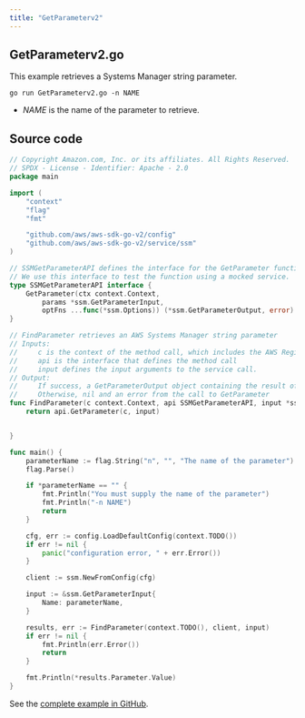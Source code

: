```yaml
---
title: "GetParameterv2"
---
```

## GetParameterv2.go

This example retrieves a Systems Manager string parameter.

`go run GetParameterv2.go -n NAME`

- _NAME_ is the name of the parameter to retrieve.

## Source code

```go
// Copyright Amazon.com, Inc. or its affiliates. All Rights Reserved.
// SPDX - License - Identifier: Apache - 2.0
package main

import (
	"context"
	"flag"
	"fmt"

	"github.com/aws/aws-sdk-go-v2/config"
	"github.com/aws/aws-sdk-go-v2/service/ssm"
)

// SSMGetParameterAPI defines the interface for the GetParameter function.
// We use this interface to test the function using a mocked service.
type SSMGetParameterAPI interface {
	GetParameter(ctx context.Context,
		params *ssm.GetParameterInput,
		optFns ...func(*ssm.Options)) (*ssm.GetParameterOutput, error)
}

// FindParameter retrieves an AWS Systems Manager string parameter
// Inputs:
//     c is the context of the method call, which includes the AWS Region
//     api is the interface that defines the method call
//     input defines the input arguments to the service call.
// Output:
//     If success, a GetParameterOutput object containing the result of the service call and nil
//     Otherwise, nil and an error from the call to GetParameter
func FindParameter(c context.Context, api SSMGetParameterAPI, input *ssm.GetParameterInput) (*ssm.GetParameterOutput, error) {
	return api.GetParameter(c, input)


}

func main() {
	parameterName := flag.String("n", "", "The name of the parameter")
	flag.Parse()

	if *parameterName == "" {
		fmt.Println("You must supply the name of the parameter")
		fmt.Println("-n NAME")
		return
	}

	cfg, err := config.LoadDefaultConfig(context.TODO())
	if err != nil {
		panic("configuration error, " + err.Error())
	}

	client := ssm.NewFromConfig(cfg)

	input := &ssm.GetParameterInput{
		Name: parameterName,
	}

	results, err := FindParameter(context.TODO(), client, input)
	if err != nil {
		fmt.Println(err.Error())
		return
	}

	fmt.Println(*results.Parameter.Value)
}
```

See the [complete example in GitHub](https://github.com/awsdocs/aws-doc-sdk-examples/blob/master/gov2/ssm/GetParameter/GetParameterv2.go).